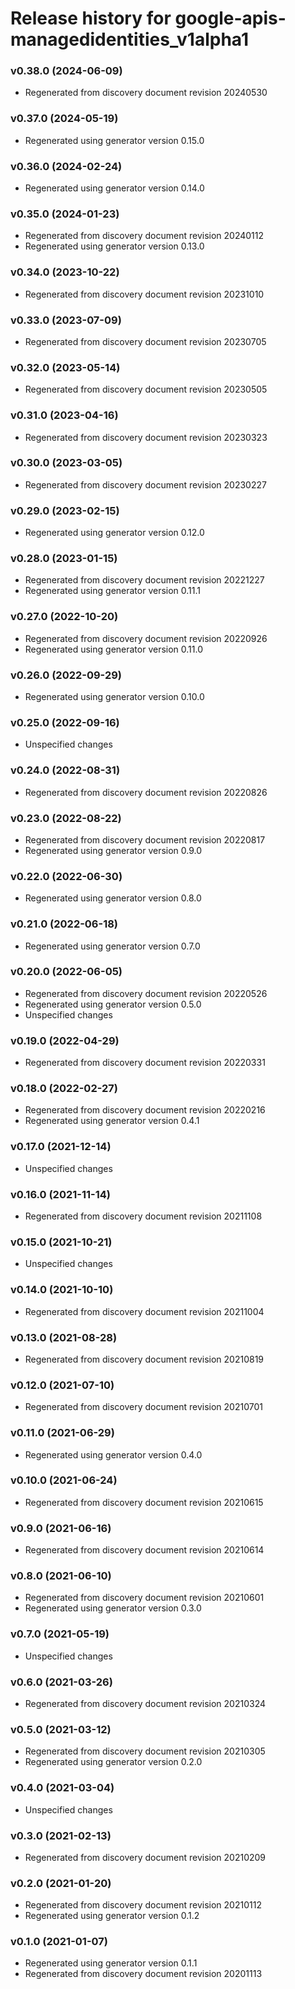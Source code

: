 # Release history for google-apis-managedidentities_v1alpha1

### v0.38.0 (2024-06-09)

* Regenerated from discovery document revision 20240530

### v0.37.0 (2024-05-19)

* Regenerated using generator version 0.15.0

### v0.36.0 (2024-02-24)

* Regenerated using generator version 0.14.0

### v0.35.0 (2024-01-23)

* Regenerated from discovery document revision 20240112
* Regenerated using generator version 0.13.0

### v0.34.0 (2023-10-22)

* Regenerated from discovery document revision 20231010

### v0.33.0 (2023-07-09)

* Regenerated from discovery document revision 20230705

### v0.32.0 (2023-05-14)

* Regenerated from discovery document revision 20230505

### v0.31.0 (2023-04-16)

* Regenerated from discovery document revision 20230323

### v0.30.0 (2023-03-05)

* Regenerated from discovery document revision 20230227

### v0.29.0 (2023-02-15)

* Regenerated using generator version 0.12.0

### v0.28.0 (2023-01-15)

* Regenerated from discovery document revision 20221227
* Regenerated using generator version 0.11.1

### v0.27.0 (2022-10-20)

* Regenerated from discovery document revision 20220926
* Regenerated using generator version 0.11.0

### v0.26.0 (2022-09-29)

* Regenerated using generator version 0.10.0

### v0.25.0 (2022-09-16)

* Unspecified changes

### v0.24.0 (2022-08-31)

* Regenerated from discovery document revision 20220826

### v0.23.0 (2022-08-22)

* Regenerated from discovery document revision 20220817
* Regenerated using generator version 0.9.0

### v0.22.0 (2022-06-30)

* Regenerated using generator version 0.8.0

### v0.21.0 (2022-06-18)

* Regenerated using generator version 0.7.0

### v0.20.0 (2022-06-05)

* Regenerated from discovery document revision 20220526
* Regenerated using generator version 0.5.0
* Unspecified changes

### v0.19.0 (2022-04-29)

* Regenerated from discovery document revision 20220331

### v0.18.0 (2022-02-27)

* Regenerated from discovery document revision 20220216
* Regenerated using generator version 0.4.1

### v0.17.0 (2021-12-14)

* Unspecified changes

### v0.16.0 (2021-11-14)

* Regenerated from discovery document revision 20211108

### v0.15.0 (2021-10-21)

* Unspecified changes

### v0.14.0 (2021-10-10)

* Regenerated from discovery document revision 20211004

### v0.13.0 (2021-08-28)

* Regenerated from discovery document revision 20210819

### v0.12.0 (2021-07-10)

* Regenerated from discovery document revision 20210701

### v0.11.0 (2021-06-29)

* Regenerated using generator version 0.4.0

### v0.10.0 (2021-06-24)

* Regenerated from discovery document revision 20210615

### v0.9.0 (2021-06-16)

* Regenerated from discovery document revision 20210614

### v0.8.0 (2021-06-10)

* Regenerated from discovery document revision 20210601
* Regenerated using generator version 0.3.0

### v0.7.0 (2021-05-19)

* Unspecified changes

### v0.6.0 (2021-03-26)

* Regenerated from discovery document revision 20210324

### v0.5.0 (2021-03-12)

* Regenerated from discovery document revision 20210305
* Regenerated using generator version 0.2.0

### v0.4.0 (2021-03-04)

* Unspecified changes

### v0.3.0 (2021-02-13)

* Regenerated from discovery document revision 20210209

### v0.2.0 (2021-01-20)

* Regenerated from discovery document revision 20210112
* Regenerated using generator version 0.1.2

### v0.1.0 (2021-01-07)

* Regenerated using generator version 0.1.1
* Regenerated from discovery document revision 20201113

